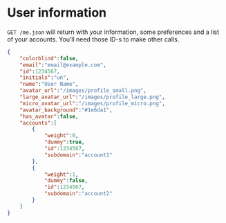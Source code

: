 User information
==========

`GET /me.json` will return with your information, some preferences and a list of your accounts. You’ll need those ID-s to make other calls.


```json
{
	"colorblind":false,
	"email":"email@example.com",
	"id":1234567,
	"initials":"un",
	"name":"User Name",
	"avatar_url":"/images/profile_small.png",
	"large_avatar_url":"/images/profile_large.png",
	"micro_avatar_url":"/images/profile_micro.png",
	"avatar_background":"#1e6da1",
	"has_avatar":false,
	"accounts":[
		{
			"weight":0,
			"dummy":true,
			"id":1234567,
			"subdomain":"account1"
		},
		{
			"weight":1,
			"dummy":false,
			"id":1234567,
			"subdomain":"account2"
		}
	]
}
```